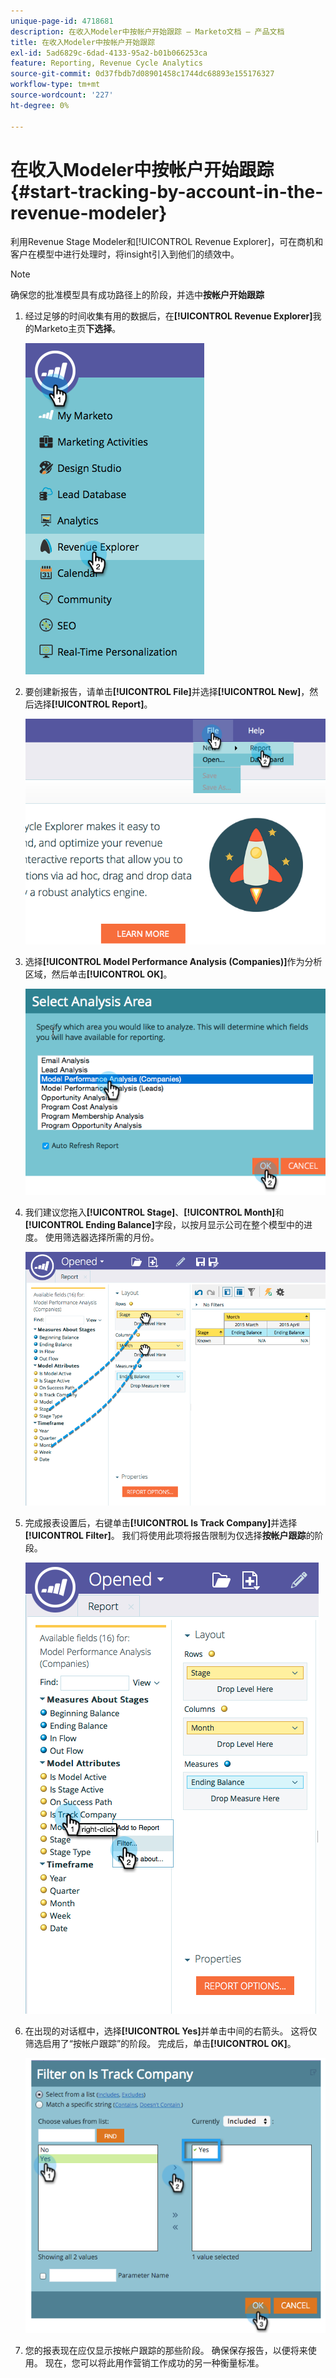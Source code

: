 ```yaml
---
unique-page-id: 4718681
description: 在收入Modeler中按帐户开始跟踪 — Marketo文档 — 产品文档
title: 在收入Modeler中按帐户开始跟踪
exl-id: 5ad6829c-6dad-4133-95a2-b01b066253ca
feature: Reporting, Revenue Cycle Analytics
source-git-commit: 0d37fbdb7d08901458c1744dc68893e155176327
workflow-type: tm+mt
source-wordcount: '227'
ht-degree: 0%

---
```


# 在收入Modeler中按帐户开始跟踪 {#start-tracking-by-account-in-the-revenue-modeler}

利用Revenue Stage Modeler和[!UICONTROL Revenue Explorer]，可在商机和客户在模型中进行处理时，将insight引入到他们的绩效中。

>[!NOTE]
>
>确保您的批准模型具有成功路径上的阶段，并选中&#x200B;**按帐户开始跟踪**

1. 经过足够的时间收集有用的数据后，在&#x200B;**[!UICONTROL Revenue Explorer]**&#x200B;我的Marketo主页&#x200B;**下选择**。

   ![](assets/image2015-4-29-16-3a36-3a2.png)

1. 要创建新报告，请单击&#x200B;**[!UICONTROL File]**&#x200B;并选择&#x200B;**[!UICONTROL New]**，然后选择&#x200B;**[!UICONTROL Report]**。

   ![](assets/image2015-4-29-16-3a38-3a44.png)

1. 选择&#x200B;**[!UICONTROL Model Performance Analysis (Companies)]**&#x200B;作为分析区域，然后单击&#x200B;**[!UICONTROL OK]**。

   ![](assets/image2015-4-29-16-3a41-3a47.png)

1. 我们建议您拖入&#x200B;**[!UICONTROL Stage]**、**[!UICONTROL Month]**&#x200B;和&#x200B;**[!UICONTROL Ending Balance]**&#x200B;字段，以按月显示公司在整个模型中的进度。 使用筛选器选择所需的月份。

   ![](assets/image2015-4-29-17-3a16-3a1.png)

1. 完成报表设置后，右键单击&#x200B;**[!UICONTROL Is Track Company]**&#x200B;并选择&#x200B;**[!UICONTROL Filter]**。 我们将使用此项将报告限制为仅选择&#x200B;**按帐户跟踪**&#x200B;的阶段。

   ![](assets/image2015-4-29-17-3a18-3a9.png)

1. 在出现的对话框中，选择&#x200B;**[!UICONTROL Yes]**&#x200B;并单击中间的右箭头。 这将仅筛选启用了“按帐户跟踪”的阶段。 完成后，单击&#x200B;**[!UICONTROL OK]**。

   ![](assets/image2015-6-9-16-3a21-3a3.png)

1. 您的报表现在应仅显示按帐户跟踪的那些阶段。 确保保存报告，以便将来使用。 现在，您可以将此用作营销工作成功的另一种衡量标准。
